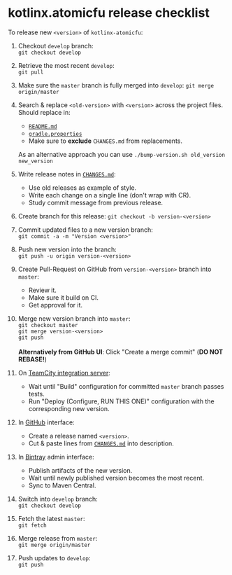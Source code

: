 # kotlinx.atomicfu release checklist

To release new `<version>` of `kotlinx-atomicfu`:

1. Checkout `develop` branch: <br> 
   `git checkout develop`

2. Retrieve the most recent `develop`: <br> 
   `git pull`
   
3. Make sure the `master` branch is fully merged into `develop`:
   `git merge origin/master`   

4. Search & replace `<old-version>` with `<version>` across the project files. Should replace in:
   * [`README.md`](README.md)
   * [`gradle.properties`](gradle.properties)    
   * Make sure to **exclude** `CHANGES.md` from replacements.
   
   As an alternative approach you can use `./bump-version.sh old_version new_version`
  
5. Write release notes in [`CHANGES.md`](CHANGES.md):
   * Use old releases as example of style.
   * Write each change on a single line (don't wrap with CR).
   * Study commit message from previous release.

6. Create branch for this release:
   `git checkout -b version-<version>`

7. Commit updated files to a new version branch:<br>
   `git commit -a -m "Version <version>"`
   
8. Push new version into the branch:<br>
   `git push -u origin version-<version>`
   
9. Create Pull-Request on GitHub from `version-<version>` branch into `master`:
   * Review it.
   * Make sure it build on CI.
   * Get approval for it.
   
10. Merge new version branch into `master`:<br>
   `git checkout master`<br>
   `git merge version-<version>`<br>
   `git push`<br>   
    **Alternatively from GitHub UI**: Click "Create a merge commit" (**DO NOT REBASE!**)

11. On [TeamCity integration server](https://teamcity.jetbrains.com/project.html?projectId=KotlinTools_KotlinxAtomicfu): 
    * Wait until "Build" configuration for committed `master` branch passes tests.
    * Run "Deploy (Configure, RUN THIS ONE)" configuration with the corresponding new version.

12. In [GitHub](https://github.com/Kotlin/kotlinx.atomicfu) interface:
    * Create a release named `<version>`. 
    * Cut & paste lines from [`CHANGES.md`](CHANGES.md) into description.
   
13. In [Bintray](https://bintray.com/kotlin/kotlinx/kotlinx.atomicfu#) admin interface:
    * Publish artifacts of the new version.
    * Wait until newly published version becomes the most recent.
    * Sync to Maven Central.

14. Switch into `develop` branch:<br>
   `git checkout develop`
 
15. Fetch the latest `master`:<br>
   `git fetch` 
   
16. Merge release from `master`:<br>
   `git merge origin/master`
   
17. Push updates to `develop`:<br>
   `git push`